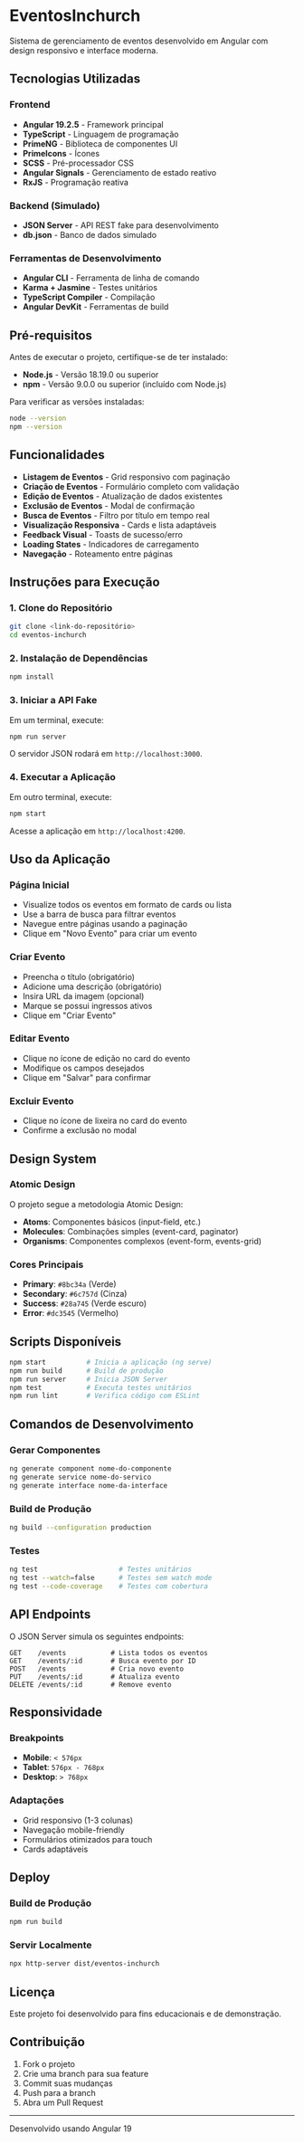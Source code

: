 # EventosInchurch

Sistema de gerenciamento de eventos desenvolvido em Angular com design responsivo e interface moderna.

## Tecnologias Utilizadas

### **Frontend**
- **Angular 19.2.5** - Framework principal
- **TypeScript** - Linguagem de programação
- **PrimeNG** - Biblioteca de componentes UI
- **PrimeIcons** - Ícones
- **SCSS** - Pré-processador CSS
- **Angular Signals** - Gerenciamento de estado reativo
- **RxJS** - Programação reativa

### **Backend (Simulado)**
- **JSON Server** - API REST fake para desenvolvimento
- **db.json** - Banco de dados simulado

### **Ferramentas de Desenvolvimento**
- **Angular CLI** - Ferramenta de linha de comando
- **Karma + Jasmine** - Testes unitários
- **TypeScript Compiler** - Compilação
- **Angular DevKit** - Ferramentas de build

## Pré-requisitos

Antes de executar o projeto, certifique-se de ter instalado:

- **Node.js** - Versão 18.19.0 ou superior
- **npm** - Versão 9.0.0 ou superior (incluído com Node.js)

Para verificar as versões instaladas:
```bash
node --version
npm --version
```

## Funcionalidades

- **Listagem de Eventos** - Grid responsivo com paginação
- **Criação de Eventos** - Formulário completo com validação
- **Edição de Eventos** - Atualização de dados existentes
- **Exclusão de Eventos** - Modal de confirmação
- **Busca de Eventos** - Filtro por título em tempo real
- **Visualização Responsiva** - Cards e lista adaptáveis
- **Feedback Visual** - Toasts de sucesso/erro
- **Loading States** - Indicadores de carregamento
- **Navegação** - Roteamento entre páginas

## Instruções para Execução

### **1. Clone do Repositório**
```bash
git clone <link-do-repositório>
cd eventos-inchurch
```

### **2. Instalação de Dependências**
```bash
npm install
```

### **3. Iniciar a API Fake**
Em um terminal, execute:
```bash
npm run server
```
O servidor JSON rodará em `http://localhost:3000`.

### **4. Executar a Aplicação**
Em outro terminal, execute:
```bash
npm start
```
Acesse a aplicação em `http://localhost:4200`.

## Uso da Aplicação

### **Página Inicial**
- Visualize todos os eventos em formato de cards ou lista
- Use a barra de busca para filtrar eventos
- Navegue entre páginas usando a paginação
- Clique em "Novo Evento" para criar um evento

### **Criar Evento**
- Preencha o título (obrigatório)
- Adicione uma descrição (obrigatório)
- Insira URL da imagem (opcional)
- Marque se possui ingressos ativos
- Clique em "Criar Evento"

### **Editar Evento**
- Clique no ícone de edição no card do evento
- Modifique os campos desejados
- Clique em "Salvar" para confirmar

### **Excluir Evento**
- Clique no ícone de lixeira no card do evento
- Confirme a exclusão no modal

## Design System

### **Atomic Design**
O projeto segue a metodologia Atomic Design:
- **Atoms**: Componentes básicos (input-field, etc.)
- **Molecules**: Combinações simples (event-card, paginator)
- **Organisms**: Componentes complexos (event-form, events-grid)

### **Cores Principais**
- **Primary**: `#8bc34a` (Verde)
- **Secondary**: `#6c757d` (Cinza)
- **Success**: `#28a745` (Verde escuro)
- **Error**: `#dc3545` (Vermelho)

## Scripts Disponíveis

```bash
npm start          # Inicia a aplicação (ng serve)
npm run build      # Build de produção
npm run server     # Inicia JSON Server
npm test           # Executa testes unitários
npm run lint       # Verifica código com ESLint
```

## Comandos de Desenvolvimento

### **Gerar Componentes**
```bash
ng generate component nome-do-componente
ng generate service nome-do-servico
ng generate interface nome-da-interface
```

### **Build de Produção**
```bash
ng build --configuration production
```

### **Testes**
```bash
ng test                    # Testes unitários
ng test --watch=false      # Testes sem watch mode
ng test --code-coverage    # Testes com cobertura
```

## API Endpoints

O JSON Server simula os seguintes endpoints:

```
GET    /events           # Lista todos os eventos
GET    /events/:id       # Busca evento por ID
POST   /events           # Cria novo evento
PUT    /events/:id       # Atualiza evento
DELETE /events/:id       # Remove evento
```

## Responsividade

### **Breakpoints**
- **Mobile**: `< 576px`
- **Tablet**: `576px - 768px`
- **Desktop**: `> 768px`

### **Adaptações**
- Grid responsivo (1-3 colunas)
- Navegação mobile-friendly
- Formulários otimizados para touch
- Cards adaptáveis

## Deploy

### **Build de Produção**
```bash
npm run build
```

### **Servir Localmente**
```bash
npx http-server dist/eventos-inchurch
```

## Licença

Este projeto foi desenvolvido para fins educacionais e de demonstração.

## Contribuição

1. Fork o projeto
2. Crie uma branch para sua feature
3. Commit suas mudanças
4. Push para a branch
5. Abra um Pull Request

---

Desenvolvido usando Angular 19
